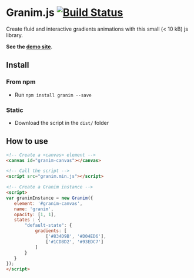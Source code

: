 # Granim.js [![Build Status](https://travis-ci.org/sarcadass/granim.js.svg?branch=master)](https://travis-ci.org/sarcadass/granim.js)
Create fluid and interactive gradients animations with this small (< 10 kB) js library.

**See the [demo site](http://sarcadass.github.io/granim.js)**.

## Install

### From npm

* Run `npm install granim --save`

### Static

* Download the script in the `dist/` folder

## How to use
```html
<!-- Create a <canvas> element -->
<canvas id="granim-canvas"></canvas>

<!-- Call the script -->
<script src="granim.min.js"></script>

<!-- Create a Granim instance -->
<script>
var granimInstance = new Granim({
   element: '#granim-canvas',
   name: 'granim',
   opacity: [1, 1],
   states : {
       "default-state": {
           gradients: [
               ['#834D9B', '#D04ED6'],
               ['#1CD8D2', '#93EDC7']
           ]
       }
   }
});
</script>
```
